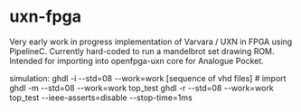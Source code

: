 # uxn-fpga
Very early work in progress implementation of Varvara / UXN in FPGA using PipelineC. Currently hard-coded to run a mandelbrot set drawing ROM. Intended for importing into openfpga-uxn core for Analogue Pocket.

simulation:
ghdl -i --std=08 --work=work [sequence of vhd files] # import
ghdl -m --std=08 --work=work top_test
ghdl -r --std=08 --work=work top_test --ieee-asserts=disable --stop-time=1ms
